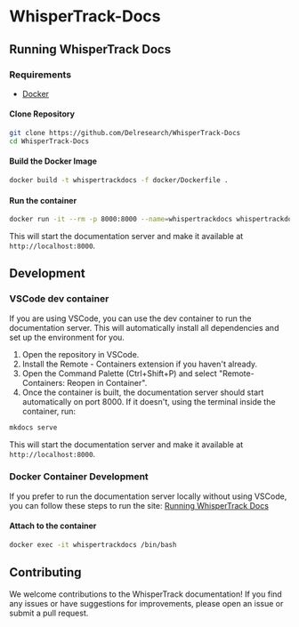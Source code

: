 # WhisperTrack-Docs
## Running WhisperTrack Docs
### Requirements
- [Docker](https://docs.docker.com/engine/install/)
#### Clone Repository
```bash
git clone https://github.com/Delresearch/WhisperTrack-Docs
cd WhisperTrack-Docs
```
#### Build the Docker Image
```bash
docker build -t whispertrackdocs -f docker/Dockerfile .
```
#### Run the container
```bash
docker run -it --rm -p 8000:8000 --name=whispertrackdocs whispertrackdocs
```
This will start the documentation server and make it available at `http://localhost:8000`.
## Development
### VSCode dev container
If you are using VSCode, you can use the dev container to run the documentation server. This will automatically install all dependencies and set up the environment for you.
1. Open the repository in VSCode.
2. Install the Remote - Containers extension if you haven't already.
3. Open the Command Palette (Ctrl+Shift+P) and select "Remote-Containers: Reopen in Container".
4. Once the container is built, the documentation server should start automatically on port 8000. If it doesn't, using the terminal inside the container, run:
```bash
mkdocs serve
```
This will start the documentation server and make it available at `http://localhost:8000`.
### Docker Container Development
If you prefer to run the documentation server locally without using VSCode, you can follow these steps to run the site:
[Running WhisperTrack Docs](#running-whispertrack-docs)
#### Attach to the container
```bash
docker exec -it whispertrackdocs /bin/bash
```
## Contributing
We welcome contributions to the WhisperTrack documentation! If you find any issues or have suggestions for improvements, please open an issue or submit a pull request.
